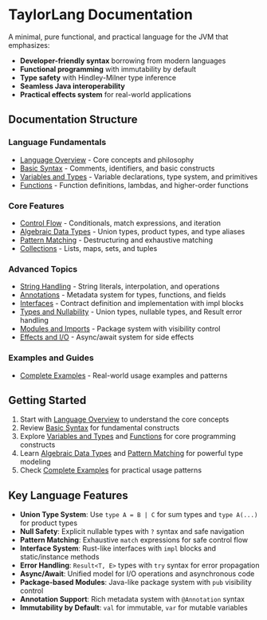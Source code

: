 # TaylorLang Documentation

A minimal, pure functional, and practical language for the JVM that emphasizes:
- **Developer-friendly syntax** borrowing from modern languages
- **Functional programming** with immutability by default
- **Type safety** with Hindley-Milner type inference
- **Seamless Java interoperability**
- **Practical effects system** for real-world applications

## Documentation Structure

### Language Fundamentals
- [Language Overview](./language-overview.md) - Core concepts and philosophy
- [Basic Syntax](./basic-syntax.md) - Comments, identifiers, and basic constructs
- [Variables and Types](./variables-and-types.md) - Variable declarations, type system, and primitives
- [Functions](./functions.md) - Function definitions, lambdas, and higher-order functions

### Core Features
- [Control Flow](./control-flow.md) - Conditionals, match expressions, and iteration
- [Algebraic Data Types](./algebraic-data-types.md) - Union types, product types, and type aliases
- [Pattern Matching](./pattern-matching.md) - Destructuring and exhaustive matching
- [Collections](./collections.md) - Lists, maps, sets, and tuples

### Advanced Topics
- [String Handling](./string-handling.md) - String literals, interpolation, and operations
- [Annotations](./annotations.md) - Metadata system for types, functions, and fields
- [Interfaces](./interfaces.md) - Contract definition and implementation with impl blocks
- [Types and Nullability](./types-and-nullability.md) - Union types, nullable types, and Result error handling
- [Modules and Imports](./modules-and-imports.md) - Package system with visibility control
- [Effects and I/O](./effects-and-io.md) - Async/await system for side effects

### Examples and Guides
- [Complete Examples](./examples.md) - Real-world usage examples and patterns

## Getting Started

1. Start with [Language Overview](./language-overview.md) to understand the core concepts
2. Review [Basic Syntax](./basic-syntax.md) for fundamental constructs
3. Explore [Variables and Types](./variables-and-types.md) and [Functions](./functions.md) for core programming constructs
4. Learn [Algebraic Data Types](./algebraic-data-types.md) and [Pattern Matching](./pattern-matching.md) for powerful type modeling
5. Check [Complete Examples](./examples.md) for practical usage patterns

## Key Language Features

- **Union Type System**: Use `type A = B | C` for sum types and `type A(...)` for product types
- **Null Safety**: Explicit nullable types with `?` syntax and safe navigation
- **Pattern Matching**: Exhaustive `match` expressions for safe control flow
- **Interface System**: Rust-like interfaces with `impl` blocks and static/instance methods
- **Error Handling**: `Result<T, E>` types with `try` syntax for error propagation
- **Async/Await**: Unified model for I/O operations and asynchronous code
- **Package-based Modules**: Java-like package system with `pub` visibility control
- **Annotation Support**: Rich metadata system with `@Annotation` syntax
- **Immutability by Default**: `val` for immutable, `var` for mutable variables
